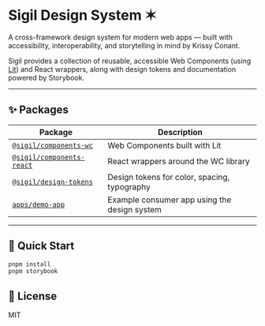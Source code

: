 # Sigil Design System ✶

A cross-framework design system for modern web apps — built with accessibility, interoperability, and storytelling in mind by Krissy Conant.

Sigil provides a collection of reusable, accessible Web Components (using [Lit](https://lit.dev)) and React wrappers, along with design tokens and documentation powered by Storybook.

---

## ✨ Packages

| Package                                                  | Description                                  |
| -------------------------------------------------------- | -------------------------------------------- |
| [`@sigil/components-wc`](./packages/components-wc)       | Web Components built with Lit                |
| [`@sigil/components-react`](./packages/components-react) | React wrappers around the WC library         |
| [`@sigil/design-tokens`](./packages/design-tokens)       | Design tokens for color, spacing, typography |
| [`apps/demo-app`](./apps/demo-app)                       | Example consumer app using the design system |

---

## 🚀 Quick Start

```bash
pnpm install
pnpm storybook
```

## 📜 License

MIT
